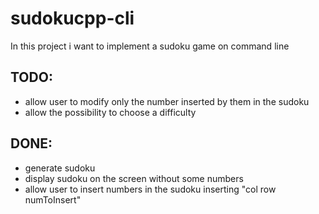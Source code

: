 # sudokucpp-cli

In this project i want to implement a sudoku game on command line

## TODO:
- allow user to modify only the number inserted by them in the sudoku
- allow the possibility to choose a difficulty

## DONE:
- generate sudoku
- display sudoku on the screen without some numbers
- allow user to insert numbers in the sudoku inserting "col row numToInsert"
